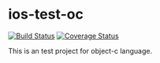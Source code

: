 # ios-test-oc

[![Build Status](https://travis-ci.org/westmisfit/ios-test-oc.svg?branch=master)](https://travis-ci.org/westmisfit/ios-test-oc)
[![Coverage Status](https://coveralls.io/repos/westmisfit/ios-test-oc/badge.svg?branch=master&service=github)](https://coveralls.io/github/westmisfit/ios-test-oc?branch=master)

This is an test project for object-c language.
